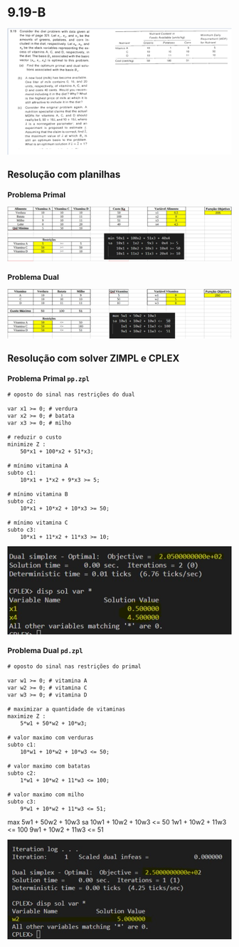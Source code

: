 # 9.19-B

![image](../../resources/9-19.PNG)

## Resolução com planilhas

### Problema Primal

![image](resources/pp-planilha.jpg)

### Problema Dual

![image](resources/pd-planilha.jpg)

## Resolução com solver ZIMPL e CPLEX

### Problema Primal `pp.zpl`

    # oposto do sinal nas restrições do dual

    var x1 >= 0; # verdura
    var x2 >= 0; # batata
    var x3 >= 0; # milho

    # reduzir o custo
    minimize Z : 
        50*x1 + 100*x2 + 51*x3;

    # mínimo vitamina A
    subto c1: 
        10*x1 + 1*x2 + 9*x3 >= 5;
        
    # mínimo vitamina B
    subto c2:
        10*x1 + 10*x2 + 10*x3 >= 50;

    # mínimo vitamina C
    subto c3:
        10*x1 + 11*x2 + 11*x3 >= 10;

![image](resources/pp.jpg)

### Problema Dual `pd.zpl`

    # oposto do sinal nas restrições do primal

    var w1 >= 0; # vitamina A
    var w2 >= 0; # vitamina C
    var w3 >= 0; # vitamina D

    # maximizar a quantidade de vitaminas
    maximize Z : 
        5*w1 + 50*w2 + 10*w3;

    # valor maximo com verduras
    subto c1: 
        10*w1 + 10*w2 + 10*w3 <= 50;
        
    # valor maximo com batatas
    subto c2:
        1*w1 + 10*w2 + 11*w3 <= 100;

    # valor maximo com milho
    subto c3:
        9*w1 + 10*w2 + 11*w3 <= 51;

max 5w1 + 50w2 + 10w3
sa 10w1 + 10w2 + 10w3 <=  50
    1w1 + 10w2 + 11w3 <= 100
    9w1 + 10w2 + 11w3 <=  51



![image](resources/pd.jpg)
